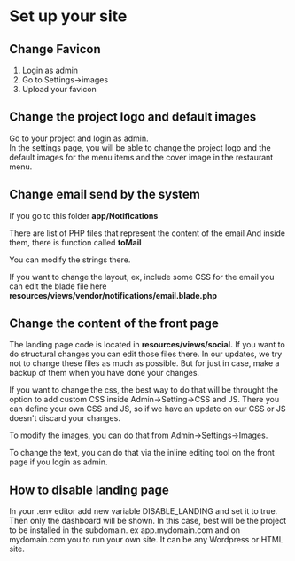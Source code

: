 # Set up your site

## Change Favicon

1. Login as admin
2. Go to Settings-&gt;images
3. Upload your favicon

## Change the project logo and default images

Go to your project and login as admin.  
In the settings page, you will be able to change the project logo and the default images for the menu items and the cover image in the restaurant menu.

## Change email send by the system

If you go to this folder **app/Notifications**

There are list of PHP files that represent the content of the email And inside them, there is function called **toMail**

You can modify the strings there.

If you want to change the layout, ex, include some CSS for the email you can edit the blade file here **resources/views/vendor/notifications/email.blade.php**

## **Change the content of the front page**

The landing page code is located in **resources/views/social.** If you want to do structural changes you can edit those files there. In our updates, we try not to change these files as much as possible. But for just in case, make a backup of them when you have done your changes.

If you want to change the css, the best way to do that will be throught the option to add custom CSS inside Admin-&gt;Setting-&gt;CSS and JS. There you can define your own CSS and JS, so if we have an update on our CSS or JS doesn't discard your changes.

To modify the images, you can do that from Admin-&gt;Settings-&gt;Images.

To change the text, you can do that via the inline editing tool on the front page if you login as admin.

## How to disable landing page

In your .env editor add new variable DISABLE\_LANDING and set it to true. Then only the dashboard will be shown. In this case, best will be the project to be installed in the subdomain. ex app.mydomain.com and on mydomain.com you to run your own site. It can be any Wordpress or HTML site.

